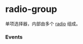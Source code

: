 # radio-group

单项选择器，内部由多个 [radio](./radio) 组成。

### Events

<Events :data="events" />

<script setup>
import Events from '/@theme/components/Events.vue'

const events = [
    {
        name: "change", 
        desc:`radio-group 中选中项发生改变时触发`, 
        event:"{ value: radio 的 value }",
        version: "0.1.0"
    }
]

</script>
